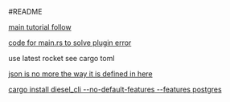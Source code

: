 #README

[main tutorial follow](https://medium.com/sean3z/building-a-restful-crud-api-with-rust-1867308352d8)

[code for main.rs to solve plugin error](https://rocket.rs/v0.4/guide/getting-started/#hello-world)

use latest rocket see cargo toml

[json is no more the way it is defined in here](https://stackoverflow.com/questions/61106971/i-get-a-no-json-in-root-error-when-building-a-rust-rocket-api)

[cargo install diesel_cli --no-default-features --features postgres](https://blog.logrocket.com/create-a-backend-api-with-rust-and-postgres/)



